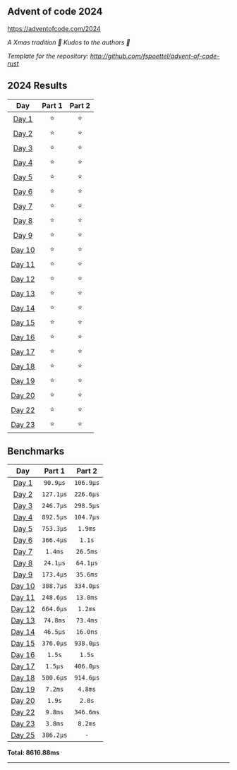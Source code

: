 ## Advent of code 2024

https://adventofcode.com/2024

_A Xmas tradition 🎅 Kudos to the authors 🎉_


_Template for the repository: http://github.com/fspoettel/advent-of-code-rust_


<!--- advent_readme_stars table --->
## 2024 Results

| Day | Part 1 | Part 2 |
| :---: | :---: | :---: |
| [Day 1](https://adventofcode.com/2024/day/1) | ⭐ | ⭐ |
| [Day 2](https://adventofcode.com/2024/day/2) | ⭐ | ⭐ |
| [Day 3](https://adventofcode.com/2024/day/3) | ⭐ | ⭐ |
| [Day 4](https://adventofcode.com/2024/day/4) | ⭐ | ⭐ |
| [Day 5](https://adventofcode.com/2024/day/5) | ⭐ | ⭐ |
| [Day 6](https://adventofcode.com/2024/day/6) | ⭐ | ⭐ |
| [Day 7](https://adventofcode.com/2024/day/7) | ⭐ | ⭐ |
| [Day 8](https://adventofcode.com/2024/day/8) | ⭐ | ⭐ |
| [Day 9](https://adventofcode.com/2024/day/9) | ⭐ | ⭐ |
| [Day 10](https://adventofcode.com/2024/day/10) | ⭐ | ⭐ |
| [Day 11](https://adventofcode.com/2024/day/11) | ⭐ | ⭐ |
| [Day 12](https://adventofcode.com/2024/day/12) | ⭐ | ⭐ |
| [Day 13](https://adventofcode.com/2024/day/13) | ⭐ | ⭐ |
| [Day 14](https://adventofcode.com/2024/day/14) | ⭐ | ⭐ |
| [Day 15](https://adventofcode.com/2024/day/15) | ⭐ | ⭐ |
| [Day 16](https://adventofcode.com/2024/day/16) | ⭐ | ⭐ |
| [Day 17](https://adventofcode.com/2024/day/17) | ⭐ | ⭐ |
| [Day 18](https://adventofcode.com/2024/day/18) | ⭐ | ⭐ |
| [Day 19](https://adventofcode.com/2024/day/19) | ⭐ | ⭐ |
| [Day 20](https://adventofcode.com/2024/day/20) | ⭐ | ⭐ |
| [Day 22](https://adventofcode.com/2024/day/22) | ⭐ | ⭐ |
| [Day 23](https://adventofcode.com/2024/day/23) | ⭐ | ⭐ |
<!--- advent_readme_stars table --->

<!--- benchmarking table --->
## Benchmarks

| Day | Part 1 | Part 2 |
| :---: | :---: | :---:  |
| [Day 1](./src/bin/01.rs) | `90.9µs` | `106.9µs` |
| [Day 2](./src/bin/02.rs) | `127.1µs` | `226.6µs` |
| [Day 3](./src/bin/03.rs) | `246.7µs` | `298.5µs` |
| [Day 4](./src/bin/04.rs) | `892.5µs` | `104.7µs` |
| [Day 5](./src/bin/05.rs) | `753.3µs` | `1.9ms` |
| [Day 6](./src/bin/06.rs) | `366.4µs` | `1.1s` |
| [Day 7](./src/bin/07.rs) | `1.4ms` | `26.5ms` |
| [Day 8](./src/bin/08.rs) | `24.1µs` | `64.1µs` |
| [Day 9](./src/bin/09.rs) | `173.4µs` | `35.6ms` |
| [Day 10](./src/bin/10.rs) | `388.7µs` | `334.0µs` |
| [Day 11](./src/bin/11.rs) | `248.6µs` | `13.0ms` |
| [Day 12](./src/bin/12.rs) | `664.0µs` | `1.2ms` |
| [Day 13](./src/bin/13.rs) | `74.8ms` | `73.4ms` |
| [Day 14](./src/bin/14.rs) | `46.5µs` | `16.0ns` |
| [Day 15](./src/bin/15.rs) | `376.0µs` | `938.0µs` |
| [Day 16](./src/bin/16.rs) | `1.5s` | `1.5s` |
| [Day 17](./src/bin/17.rs) | `1.5µs` | `406.0µs` |
| [Day 18](./src/bin/18.rs) | `500.6µs` | `914.6µs` |
| [Day 19](./src/bin/19.rs) | `7.2ms` | `4.8ms` |
| [Day 20](./src/bin/20.rs) | `1.9s` | `2.0s` |
| [Day 22](./src/bin/22.rs) | `9.8ms` | `346.6ms` |
| [Day 23](./src/bin/23.rs) | `3.8ms` | `8.2ms` |
| [Day 25](./src/bin/25.rs) | `386.2µs` | `-` |

**Total: 8616.88ms**
<!--- benchmarking table --->

---
